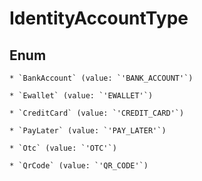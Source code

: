 # IdentityAccountType




## Enum


    * `BankAccount` (value: `'BANK_ACCOUNT'`)

    * `Ewallet` (value: `'EWALLET'`)

    * `CreditCard` (value: `'CREDIT_CARD'`)

    * `PayLater` (value: `'PAY_LATER'`)

    * `Otc` (value: `'OTC'`)

    * `QrCode` (value: `'QR_CODE'`)


